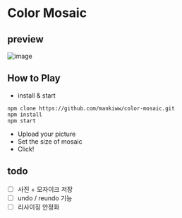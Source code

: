 # Color Mosaic

preview
---------------------------------------------------------
![image](https://user-images.githubusercontent.com/72963478/147876670-348004af-64f6-487a-a4b2-165b9f58ca1c.png)

How to Play
---------------------------------------------------------
- install & start
```
npm clone https://github.com/mankiww/color-mosaic.git
npm install
npm start
```

- Upload your picture
- Set the size of mosaic
- Click!

todo
---------------------------------------------------------
- [ ] 사진 + 모자이크 저장
- [ ] undo / reundo 기능
- [ ] 리사이징 안정화

